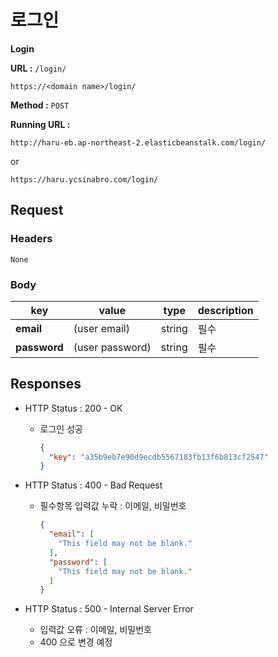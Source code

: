 # 로그인

**Login**

**URL :** `/login/`

`https://<domain name>/login/`

**Method :** `POST`

**Running URL :**

`http://haru-eb.ap-northeast-2.elasticbeanstalk.com/login/`

or

`https://haru.ycsinabro.com/login/`

## Request

### Headers

`None`

### Body

key          | value           | type   | description
------------ | --------------- | ------ | -----------
**email**    | (user email)    | string | 필수
**password** | (user password) | string | 필수

## Responses

- HTTP Status : 200 - OK

  - 로그인 성공

    ```json
    {
      "key": "a35b9eb7e90d9ecdb5567183fb13f6b813cf2547"
    }
    ```

- HTTP Status : 400 - Bad Request

  - 필수항목 입력값 누락 : 이메일, 비밀번호

    ```json
    {
      "email": [
        "This field may not be blank."
      ],
      "password": [
        "This field may not be blank."
      ]
    }
    ```

- HTTP Status : 500 - Internal Server Error

  - 입력값 오류 : 이메일, 비밀번호
  - 400 으로 변경 예정
